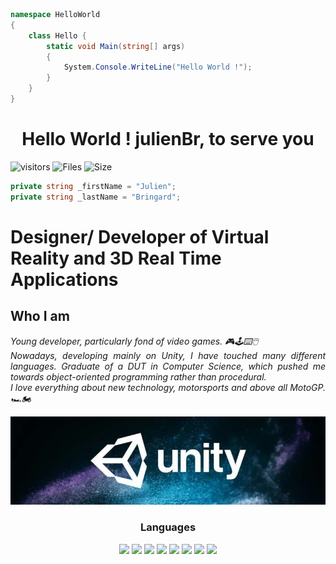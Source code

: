 ```c#
namespace HelloWorld
{
    class Hello {
        static void Main(string[] args)
        {
            System.Console.WriteLine("Hello World !");
        }
    }
}
```

<h1 align="center">Hello World ! julienBr, to serve you</h1>

![visitors](https://visitor-badge.glitch.me/badge?page_id=julienBr)
![Files](https://img.shields.io/github/directory-file-count/julienBr/julienBr?style=flat-square)
![Size](https://img.shields.io/github/repo-size/julienBr/julienBr?style=flat-square)
<img src="#" alt="">

```c#
private string _firstName = "Julien";
private string _lastName = "Bringard";
```

<h1>Designer/ Developer of Virtual Reality and 3D Real Time Applications</h1>

<h2>Who I am</h2> 

<p align="justify"><i>
    Young developer, particularly fond of video games. 🎮🕹️⌨️🖱️ <br>
    Nowadays, developing mainly on Unity, I have touched many different languages. Graduate of a DUT in Computer Science, which pushed me towards object-oriented programming rather than procedural.<br>
    I love everything about new technology, motorsports and above all MotoGP. 🏎️🏍
</i></p>

<p><img width="800" src="img\unity.png" alt="Unity"/></p>

<h3 align="center">Languages</h3>

<p align="center">
<img src="https://img.shields.io/badge/c%23-%23239120.svg?style=for-the-badge&logo=c-sharp&logoColor=white">
<img src="https://img.shields.io/badge/c++-%2300599C.svg?style=for-the-badge&logo=c%2B%2B&logoColor=white">
<img src="https://img.shields.io/badge/javascript%20-%23323330.svg?&style=for-the-badge&logo=javascript&logoColor=%23F7DF1E"/>
<img src="https://img.shields.io/badge/html5%20-%23E34F26.svg?&style=for-the-badge&logo=html5&logoColor=white"/>
<img src="https://img.shields.io/badge/css3%20-%231572B6.svg?&style=for-the-badge&logo=css3&logoColor=white"/>
<img src="https://img.shields.io/badge/php-%23777BB4.svg?&style=for-the-badge&logo=php&logoColor=white"/>
<img src="https://img.shields.io/badge/mysql-%2300f.svg?style=for-the-badge&logo=mysql&logoColor=white">
<img src="https://img.shields.io/badge/markdown-%23000000.svg?&style=for-the-badge&logo=markdown&logoColor=white"/>
</p>